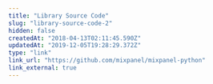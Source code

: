 ```yaml
---
title: "Library Source Code"
slug: "library-source-code-2"
hidden: false
createdAt: "2018-04-13T02:11:45.590Z"
updatedAt: "2019-12-05T19:28:29.372Z"
type: "link"
link_url: "https://github.com/mixpanel/mixpanel-python"
link_external: true
---
```

